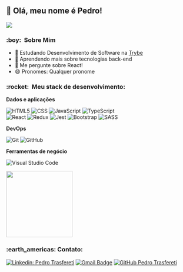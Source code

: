 <h2>👋 Olá, meu nome é Pedro! </h2>

![](https://komarev.com/ghpvc/?username=pedrotrasfereti&color=006bed)

<h3> :boy: &nbsp;Sobre Mim </h3>

- 🔭 Estudando Desenvolvimento de Software na [Trybe](https://betrybe.com)
- 🌱 Aprendendo mais sobre tecnologias back-end
- 💬 Me pergunte sobre React!
- 😄 Pronomes: Qualquer pronome

<h3> :rocket: &nbsp;Meu stack de desenvolvimento: </h3>

**Dados e aplicações**

  ![HTML5](https://img.shields.io/badge/-HTML5-333333?style=flat&logo=HTML5)
  ![CSS](https://img.shields.io/badge/-CSS-333333?style=flat&logo=CSS3&logoColor=1572B6)
  ![JavaScript](https://img.shields.io/badge/-JavaScript-333333?style=flat&logo=javascript)
  ![TypeScript](https://img.shields.io/badge/-TypeScript-333333?style=flat&logo=typescript)
  <br/>
  ![React](https://img.shields.io/badge/-React-333333?style=flat&logo=react)
  ![Redux](https://img.shields.io/badge/-Redux-333333?style=flat&logo=redux)
  ![Jest](https://img.shields.io/badge/-Jest-333333?style=flat&logo=jest)
  ![Bootstrap](https://img.shields.io/badge/-Bootstrap-333333?style=flat&logo=bootstrap)
  ![SASS](https://img.shields.io/badge/-Sass-333333?style=flat&logo=sass)
  
**DevOps**

  ![Git](https://img.shields.io/badge/-Git-333333?style=flat&logo=git)
  ![GitHub](https://img.shields.io/badge/-GitHub-333333?style=flat&logo=github)
  
**Ferramentas de negócio**

  ![Visual Studio Code](https://img.shields.io/badge/-Visual%20Studio%20Code-333333?style=flat&logo=visual-studio-code&logoColor=007ACC)
  
 <a href="https://github.com/pedrotrasfereti">
  <img height="180em" src="https://github-readme-stats.vercel.app/api?username=pedrotrasfereti&theme=dracula&show_icons=true" />
</a>

<br/>

<h3> :earth_americas: Contato: </h3> 

[![Linkedin: Pedro Trasfereti](https://img.shields.io/badge/-pedrotrasfereti-blue?style=flat-square&logo=Linkedin&logoColor=white&link=https://www.linkedin.com/in/pedrotrasfereti/)](https://www.linkedin.com/in/pedrotrasfereti/)
[![Gmail Badge](https://img.shields.io/badge/-pedrotrasfereti@gmail.com-006bed?style=flat-square&logo=Gmail&logoColor=white&link=mailto:pedrotrasfereti@gmail.com)](mailto:pedrotrasfereti@gmail.com)
[![GitHub Pedro Trasfereti](https://img.shields.io/github/followers/pedrotrasfereti?label=follow&style=social)](https://github.com/pedrotrasfereti)
